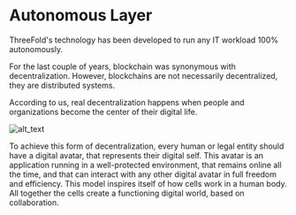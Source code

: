 # Autonomous Layer

ThreeFold's technology has been developed to run any IT workload 100% autonomously. 

For the last couple of years, blockchain was synonymous with decentralization. However, blockchains are not necessarily decentralized, they are distributed systems.

According to us, real decentralization happens when people and organizations become the center of their digital life. 


![alt_text](img/centralized_circles.png)


To achieve this form of decentralization, every human or legal entity should have a digital avatar, that represents their digital self. This avatar is an application running in a well-protected environment, that remains online all the time, and that can interact with any other digital avatar in full freedom and efficiency. This model inspires itself of how cells work in a human body. All together the cells create a functioning digital world, based on collaboration.
